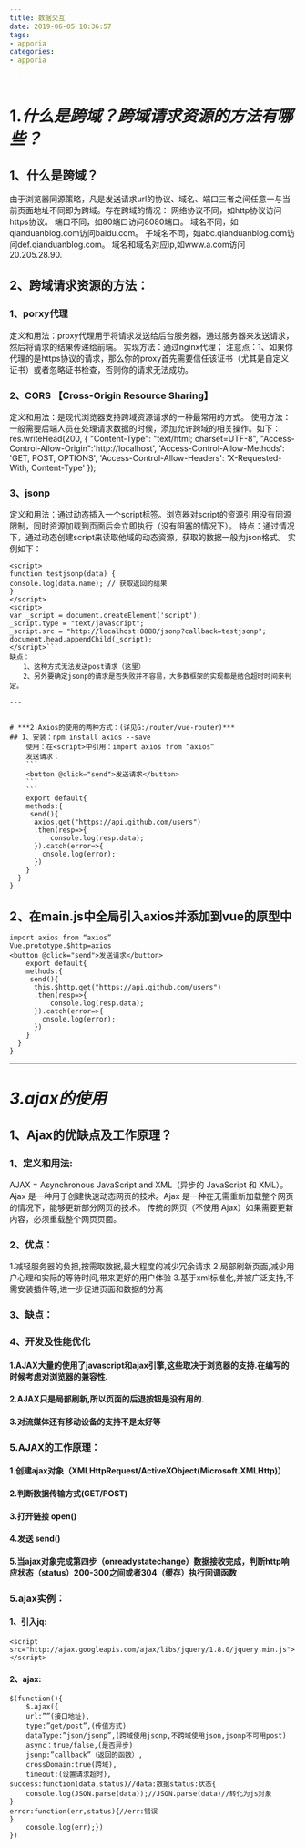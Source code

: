 ```yaml
---
title: 数据交互
date: 2019-06-05 10:36:57
tags:
- apporia
categories:
- apporia

---
```


# 1.***什么是跨域？跨域请求资源的方法有哪些？***
## 1、什么是跨域？
由于浏览器同源策略，凡是发送请求url的协议、域名、端口三者之间任意一与当前页面地址不同即为跨域。存在跨域的情况：
网络协议不同，如http协议访问https协议。
端口不同，如80端口访问8080端口。
域名不同，如qianduanblog.com访问baidu.com。
子域名不同，如abc.qianduanblog.com访问def.qianduanblog.com。
域名和域名对应ip,如www.a.com访问20.205.28.90.
## 2、跨域请求资源的方法：
### 1、porxy代理
定义和用法：proxy代理用于将请求发送给后台服务器，通过服务器来发送请求，然后将请求的结果传递给前端。
实现方法：通过nginx代理；
注意点：1、如果你代理的是https协议的请求，那么你的proxy首先需要信任该证书（尤其是自定义证书）或者忽略证书检查，否则你的请求无法成功。
### 2、CORS 【Cross-Origin Resource Sharing】
定义和用法：是现代浏览器支持跨域资源请求的一种最常用的方式。
使用方法：一般需要后端人员在处理请求数据的时候，添加允许跨域的相关操作。如下：
res.writeHead(200, {
"Content-Type": "text/html; charset=UTF-8",
"Access-Control-Allow-Origin":'http://localhost',
'Access-Control-Allow-Methods': 'GET, POST, OPTIONS',
'Access-Control-Allow-Headers': 'X-Requested-With, Content-Type'
});
### 3、jsonp
定义和用法：通过动态插入一个script标签。浏览器对script的资源引用没有同源限制，同时资源加载到页面后会立即执行（没有阻塞的情况下）。
特点：通过情况下，通过动态创建script来读取他域的动态资源，获取的数据一般为json格式。
实例如下：
```
<script>
function testjsonp(data) {
console.log(data.name); // 获取返回的结果
}
</script>
<script>
var _script = document.createElement('script');
_script.type = "text/javascript";
_script.src = "http://localhost:8888/jsonp?callback=testjsonp";
document.head.appendChild(_script);
</script>```
缺点：
　　1、这种方式无法发送post请求（这里）
　　2、另外要确定jsonp的请求是否失败并不容易，大多数框架的实现都是结合超时时间来判定。

---


# ***2.Axios的使用的两种方式：(详见G:/router/vue-router)***
## 1、安装：npm install axios --save
	使用：在<script>中引用：import axios from “axios”
	发送请求：
	```
	<button @click="send">发送请求</button>
	```
	```
	export default{
	methods:{
   	 send(){
      axios.get("https://api.github.com/users")
      .then(resp=>{
          console.log(resp.data);
      }).catch(error=>{
        cnsole.log(error);
      })
    }
  }
}
```

## 2、在main.js中全局引入axios并添加到vue的原型中
```
import axios from “axios”
Vue.prototype.$http=axios
<button @click="send">发送请求</button>
	export default{
	methods:{
   	 send(){
      this.$http.get("https://api.github.com/users")
      .then(resp=>{
          console.log(resp.data);
      }).catch(error=>{
        cnsole.log(error);
      })
    }
  }	
}
```
---
# ***3.ajax的使用***
## 1、Ajax的优缺点及工作原理？
### 1、定义和用法:
AJAX = Asynchronous JavaScript and XML（异步的 JavaScript 和 XML）。Ajax 是一种用于创建快速动态网页的技术。Ajax 是一种在无需重新加载整个网页的情况下，能够更新部分网页的技术。
传统的网页（不使用 Ajax）如果需要更新内容，必须重载整个网页页面。
### 2、优点：
1.减轻服务器的负担,按需取数据,最大程度的减少冗余请求
2.局部刷新页面,减少用户心理和实际的等待时间,带来更好的用户体验
3.基于xml标准化,并被广泛支持,不需安装插件等,进一步促进页面和数据的分离
### 3、缺点：
### 4、开发及性能优化
#### 1.AJAX大量的使用了javascript和ajax引擎,这些取决于浏览器的支持.在编写的时候考虑对浏览器的兼容性.
#### 2.AJAX只是局部刷新,所以页面的后退按钮是没有用的.
#### 3.对流媒体还有移动设备的支持不是太好等
### 5.AJAX的工作原理：
#### 1.创建ajax对象（XMLHttpRequest/ActiveXObject(Microsoft.XMLHttp)）
#### 2.判断数据传输方式(GET/POST)
#### 3.打开链接 open()
#### 4.发送 send()
#### 5.当ajax对象完成第四步（onreadystatechange）数据接收完成，判断http响应状态（status）200-300之间或者304（缓存）执行回调函数
### 5.ajax实例：
#### 1、引入jq:
```
<script src="http://ajax.googleapis.com/ajax/libs/jquery/1.8.0/jquery.min.js"></script>
```
#### 2、ajax:
```
$(function(){
	$.ajax({
	url:””(接口地址),
	type:”get/post”,(传值方式)
	dataType:”json/jsonp”,(跨域使用jsonp,不跨域使用json,jsonp不可用post)
	async：true/false,(是否异步)
	jsonp:”callback”（返回的函数）,
	crossDomain:true(跨域),
	timeout:(设置请求超时),
success:function(data,status)//data:数据status:状态{
	console.log(JSON.parse(data));//JSON.parse(data)//转化为js对象
}			
error:function(err,status){//err:错误
}
	console.log(err);})
})
```